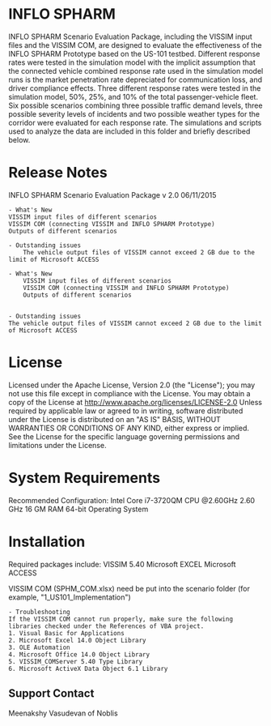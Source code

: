 
# INFLO SPHARM
INFLO SPHARM Scenario Evaluation Package, including the VISSIM input files and the VISSIM COM, are designed to evaluate the effectiveness of the INFLO SPHARM Prototype based on the US-101 testbed. Different response rates were tested in the simulation model with the implicit assumption that the connected vehicle combined response rate used in the simulation model runs is the market penetration rate depreciated for communication loss, and driver compliance effects. Three different response rates were tested in the simulation model, 50%, 25%, and 10% of the total passenger-vehicle fleet. Six possible scenarios combining three possible traffic demand levels, three possible severity levels of incidents and two possible weather types for the corridor were evaluated for each response rate. The simulations and scripts used to analyze the data are included in this folder and briefly described below.


 # Release Notes
  INFLO SPHARM Scenario Evaluation Package v 2.0
  06/11/2015

    - What's New
    VISSIM input files of different scenarios
    VISSIM COM (connecting VISSIM and INFLO SPHARM Prototype)
    Outputs of different scenarios

    - Outstanding issues
        The vehicle output files of VISSIM cannot exceed 2 GB due to the limit of Microsoft ACCESS

    - What's New
        VISSIM input files of different scenarios
        VISSIM COM (connecting VISSIM and INFLO SPHARM Prototype)
        Outputs of different scenarios

    
    - Outstanding issues
    The vehicle output files of VISSIM cannot exceed 2 GB due to the limit of Microsoft ACCESS

# License
Licensed under the Apache License, Version 2.0 (the "License"); you may not use this file except in compliance with the License.
You may obtain a copy of the License at http://www.apache.org/licenses/LICENSE-2.0
Unless required by applicable law or agreed to in writing, software distributed under the License is distributed on an "AS IS" BASIS, WITHOUT WARRANTIES OR CONDITIONS OF ANY KIND, either express or implied. See the License for the specific language governing permissions and limitations under the License.

# System Requirements
  Recommended Configuration:
  Intel Core i7-3720QM CPU @2.60GHz 2.60 GHz
  16 GM RAM
  64-bit Operating System


#  Installation
  Required packages include:
  VISSIM 5.40
  Microsoft EXCEL
  Microsoft ACCESS

  VISSIM COM (SPHM_COM.xlsx) need be put into the scenario folder (for example, "1_US101_Implementation")


    - Troubleshooting
    If the VISSIM COM cannot run properly, make sure the following libraries checked under the References of VBA project.
    1. Visual Basic for Applications
    2. Microsoft Excel 14.0 Object Library
    3. OLE Automation
    4. Microsoft Office 14.0 Object Library
    5. VISSIM_COMServer 5.40 Type Library
    6. Microsoft ActiveX Data Object 6.1 Library 
    


Support Contact
------------------------------------
Meenakshy Vasudevan of Noblis